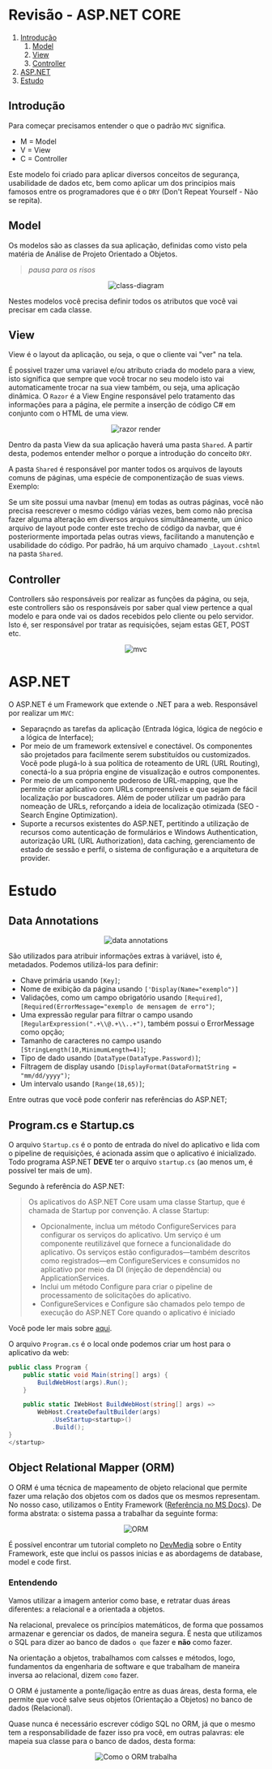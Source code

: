 # Revisão - ASP.NET CORE

1. [Introdução](#Introdução)
    1. [Model](#Model)
    2. [View](#View)
    3. [Controller](#Controller)
2. [ASP.NET](#ASP.NET)
3. [Estudo](#Estudo)

## Introdução

Para começar precisamos entender o que o padrão `MVC` significa.

- M = Model 
- V = View
- C = Controller

Este modelo foi criado para aplicar diversos conceitos de segurança, usabilidade de dados etc, bem como aplicar um dos principios mais famosos entre os programadores que é o `DRY` (Don't Repeat Yourself - Não se repita).

## Model

Os modelos são as classes da sua aplicação, definidas como visto pela matéria de Análise de Projeto Orientado a Objetos.

> *pausa para os risos*

<center>
    
![class-diagram](https://aec67204-a-62cb3a1a-s-sites.googlegroups.com/site/mindbitufrpe/diagramas/diagrama-de-classes/Class%20Diagram0.png)

</center>

Nestes modelos você precisa definir todos os atributos que você vai precisar em cada classe.

## View

View é o layout da aplicação, ou seja, o que o cliente vai "ver" na tela.

É possivel trazer uma variavel e/ou atributo criada do modelo para a view, isto significa que sempre que você trocar no seu modelo isto vai automaticamente trocar na sua view também, ou seja, uma aplicação dinâmica. O `Razor` é a View Engine responsável pelo tratamento das informações para a página, ele permite a inserção de código C# em conjunto com o HTML de uma view.

<center>
    
![razor render](https://docs.microsoft.com/en-us/xamarin/cross-platform/platform/razor-html-templates/images/image12_700x421.png)

</center>

Dentro da pasta View da sua aplicação haverá uma pasta `Shared`. A partir desta, podemos entender melhor o porque a introdução do conceito `DRY`.

A pasta `Shared` é responsável por manter todos os arquivos de layouts comuns de páginas, uma espécie de componentização de suas views. Exemplo:

Se um site possui uma navbar (menu) em todas as outras páginas, você não precisa reescrever o mesmo código várias vezes, bem como não precisa fazer alguma alteração em diversos arquivos simultâneamente, um único arquivo de layout pode conter este trecho de código da navbar, que é posteriormente importada pelas outras views, facilitando a manutenção e usabilidade do código. Por padrão, há um arquivo chamado `_Layout.cshtml` na pasta `Shared`. 

## Controller

Controllers são responsáveis por realizar as funções da página, ou seja, este controllers são os responsáveis por saber qual view pertence a qual modelo e para onde vai os dados recebidos pelo cliente ou pelo servidor. Isto é, ser responsável por tratar as requisições, sejam estas GET, POST etc.

<center>

![mvc](https://firebirdsql.org/file/documentation/reference_manuals/fbdevgd-en/html/images/fbdevgd30_mvc_001_en.png)

</center>

# ASP.NET

O ASP.NET é um Framework que extende o .NET para a web. Responsável por realizar um `MVC`:

- Separaçndo as tarefas da aplicação (Entrada lógica, lógica de negócio e a lógica de Interface);
- Por meio de um framework extensível e conectável. Os componentes são projetados para facilmente serem substituídos ou customizados. Você pode plugá-lo à sua política de roteamento de URL (URL Routing), conectá-lo a sua própria engine de visualização e outros componentes.
- Por meio de um componente poderoso de URL-mapping, que lhe permite criar aplicativo com URLs compreensíveis e que sejam de fácil localização por buscadores. Além de poder utilizar um padrão para nomeação de URLs, reforçando a ideia de localização otimizada (SEO - Search Engine Optimization).
- Suporte a recursos existentes do ASP.NET, pertitindo a utilização de recursos como autenticação de formulários e Windows Authentication, autorização URL (URL Authorization), data caching, gerenciamento de estado de sessão e perfil, o sistema de configuração e a arquitetura de provider.

# Estudo

## Data Annotations

<center>

![data annotations](http://keyurraval.com/blogimages/Asp_Net_MVC_DataAnnotation_Range_Attribute_1.png)

</center>

São utilizados para atribuir informações extras à variável, isto é, metadados. Podemos utilizá-los para definir:

- Chave primária usando `[Key]`;
- Nome de exibição da página usando `['Display(Name="exemplo")]`
- Validações, como um campo obrigatório usando `[Required]`, `[Required(ErrorMessage="exemplo de mensagem de erro")`;
- Uma expressão regular para filtrar o campo usando `[RegularExpression(".+\\@.+\\..+")`, também possui o ErrorMessage como opção;
- Tamanho de caracteres no campo usando `[StringLength(10,MinimumLength=4)]`;
- Tipo de dado usando `[DataType(DataType.Password)]`;
- Filtragem de display usando `[DisplayFormat(DataFormatString = "mm/dd/yyyy")`;
- Um intervalo usando `[Range(18,65)]`;

Entre outras que você pode conferir nas referências do ASP.NET;

## Program.cs e Startup.cs

O arquivo `Startup.cs` é o ponto de entrada do nível do aplicativo e lida com o pipeline de requisições, é acionada assim que o aplicativo é inicializado. Todo programa ASP.NET **DEVE**  ter o arquivo `startup.cs` (ao menos um, é possível ter mais de um).

Segundo à referência do ASP.NET:

> Os aplicativos do ASP.NET Core usam uma classe Startup, que é chamada de Startup por convenção. A classe Startup:
> - Opcionalmente, inclua um método ConfigureServices para configurar os serviços do aplicativo. Um serviço é um componente reutilizável que fornece a funcionalidade do aplicativo. Os serviços estão configurados—também descritos como registrados—em ConfigureServices e consumidos no aplicativo por meio da DI (injeção de dependência) ou ApplicationServices.
> - Inclui um método Configure para criar o pipeline de processamento de solicitações do aplicativo.
> - ConfigureServices e Configure são chamados pelo tempo de execução do ASP.NET Core quando o aplicativo é iniciado

Você pode ler mais sobre [aqui](https://docs.microsoft.com/pt-br/aspnet/core/fundamentals/startup?view=aspnetcore-2.2).

O arquivo `Program.cs` é o local onde podemos criar um host para o aplicativo da web:

```cs
public class Program {
    public static void Main(string[] args) {
        BuildWebHost(args).Run();
    }

    public static IWebHost BuildWebHost(string[] args) =>
        WebHost.CreateDefaultBuilder(args)
            .UseStartup<startup>()
            .Build();
}
</startup>
```

## Object Relational Mapper (ORM)

O ORM é uma técnica de mapeamento de objeto relacional que permite fazer uma relação dos objetos com os dados que os mesmos representam.
No nosso caso, utilizamos o Entity Framework ([Referência no MS Docs](https://docs.microsoft.com/pt-br/ef/)). De forma abstrata: o sistema passa a trabalhar da seguinte forma:

<center>

![ORM](https://www.devmedia.com.br/imagens/articles/233575/orm.png)

</center>

É possível encontrar um tutorial completo no [DevMedia](https://www.devmedia.com.br/entity-framework-tutorial/27764) sobre o Entity Framework, este que inclui os passos inicias e as abordagems de database, model e code first.

### Entendendo

Vamos utilizar a imagem anterior como base, e retratar duas áreas diferentes: a relacional e a orientada a objetos.

Na relacional, prevalece os princípios matemáticos, de forma que possamos armazenar e gerenciar os dados, de maneira segura. É nesta que utilizamos o SQL para dizer ao banco de dados `o que` fazer e **não** como fazer.

Na orientação a objetos, trabalhamos com calsses e métodos, logo, fundamentos da engenharia de software e que trabalham de maneira inversa ao relacional, dizem `como` fazer.

O ORM é justamente a ponte/ligação entre as duas áreas, desta forma, ele permite que você salve seus objetos (Orientação a Objetos) no banco de dados (Relacional).

Quase nunca é necessário escrever código SQL no ORM, já que o mesmo tem a responsabilidade de fazer isso pra você, em outras palavras: ele mapeia sua classe para o banco de dados, desta forma:

<center>

![Como o ORM trabalha](https://www.devmedia.com.br/imagens/articles/233575/ORM-Overview.png)

</center>
